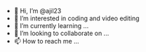 - 👋 Hi, I’m @ajil23
- 👀 I’m interested in coding and video editing
- 🌱 I’m currently learning ...
- 💞️ I’m looking to collaborate on ...
- 📫 How to reach me ...

<!---
ajil23/ajil23 is a ✨ special ✨ repository because its `README.md` (this file) appears on your GitHub profile.
You can click the Preview link to take a look at your changes.
--->
